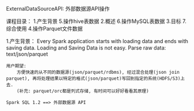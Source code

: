 ExternalDataSourceAPI: 外部数据源API操作

课程目录：
	1.产生背景                          5.操作hive表数据
	2.概述                              6.操作MySQL表数据
	3.目标                              7.综合使用
	4.操作Parquet文件数据



1.产生背景：
	Every Spark application starts with loading data and ends with saving data.
	Loading and Saving Data is not easy.
	Parse raw data: text/json/parquet

	用户期望: 
		方便快速的从不同的数据源(json/parquet/rdbms), 经过混合处理(json join parquet), 再将处理结果以特定的格式(json/parquet)写回到指定的系统(HDFS/S3)上去.
		(补充: parquet/orc都是列式存储, 有时间可以好好看看其原理)

	Spark SQL 1.2 ==> 外部数据源 API